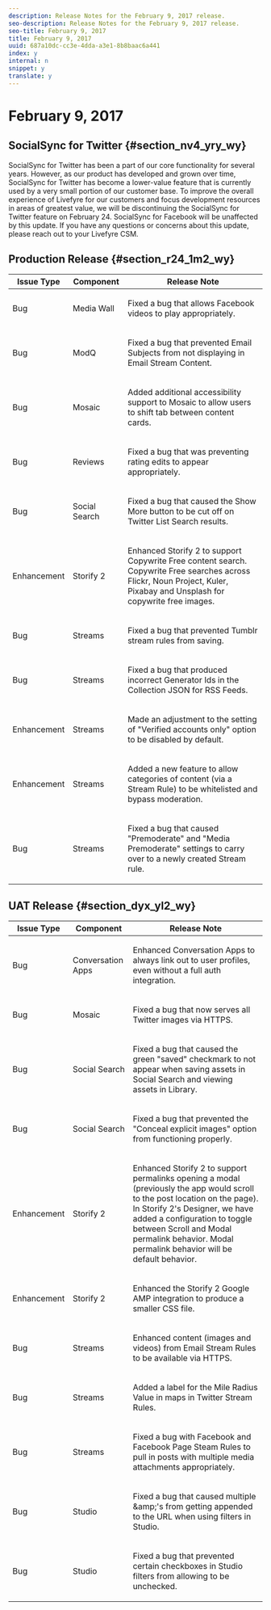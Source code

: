 ```yaml
---
description: Release Notes for the February 9, 2017 release.
seo-description: Release Notes for the February 9, 2017 release.
seo-title: February 9, 2017
title: February 9, 2017
uuid: 687a10dc-cc3e-4dda-a3e1-8b8baac6a441
index: y
internal: n
snippet: y
translate: y
---
```


# February 9, 2017


## SocialSync for Twitter {#section_nv4_yry_wy}

SocialSync for Twitter has been a part of our core functionality for several years. However, as our product has developed and grown over time, SocialSync for Twitter has become a lower-value feature that is currently used by a very small portion of our customer base. To improve the overall experience of Livefyre for our customers and focus development resources in areas of greatest value, we will be discontinuing the SocialSync for Twitter feature on February 24. SocialSync for Facebook will be unaffected by this update. If you have any questions or concerns about this update, please reach out to your Livefyre CSM. 

## Production Release {#section_r24_1m2_wy}


<table id="table_t4j_gxt_wy"> 
 <thead> 
  <tr> 
   <th class="entry"> <b>Issue Type</b> </th> 
   <th class="entry"> <b>Component</b> </th> 
   <th class="entry"> <b>Release Note</b> </th> 
  </tr> 
 </thead>
 <tbody> 
  <tr> 
   <td> Bug </td> 
   <td> Media Wall </td> 
   <td> <p>Fixed a bug that allows Facebook videos to play appropriately.</p> </td> 
  </tr> 
  <tr> 
   <td> Bug </td> 
   <td> ModQ </td> 
   <td> <p>Fixed a bug that prevented Email Subjects from not displaying in Email Stream Content.</p> </td> 
  </tr> 
  <tr> 
   <td> Bug </td> 
   <td> Mosaic </td> 
   <td> <p>Added additional accessibility support to Mosaic to allow users to shift tab between content cards.</p> </td> 
  </tr> 
  <tr> 
   <td> Bug </td> 
   <td> Reviews </td> 
   <td> <p>Fixed a bug that was preventing rating edits to appear appropriately.</p> </td> 
  </tr> 
  <tr> 
   <td> Bug </td> 
   <td> Social Search </td> 
   <td> <p>Fixed a bug that caused the Show More button to be cut off on Twitter List Search results.</p> </td> 
  </tr> 
  <tr> 
   <td> Enhancement </td> 
   <td> Storify 2 </td> 
   <td> <p>Enhanced Storify 2 to support Copywrite Free content search. Copywrite Free searches across Flickr, Noun Project, Kuler, Pixabay and Unsplash for copywrite free images.</p> </td> 
  </tr> 
  <tr> 
   <td> Bug </td> 
   <td> Streams </td> 
   <td> <p>Fixed a bug that prevented Tumblr stream rules from saving.</p> </td> 
  </tr> 
  <tr> 
   <td> Bug </td> 
   <td> Streams </td> 
   <td> <p>Fixed a bug that produced incorrect Generator Ids in the Collection JSON for RSS Feeds.</p> </td> 
  </tr> 
  <tr> 
   <td> Enhancement </td> 
   <td> Streams </td> 
   <td> <p>Made an adjustment to the setting of "Verified accounts only" option to be disabled by default.</p> </td> 
  </tr> 
  <tr> 
   <td> Enhancement </td> 
   <td> Streams </td> 
   <td> <p>Added a new feature to allow categories of content (via a Stream Rule) to be whitelisted and bypass moderation.</p> </td> 
  </tr> 
  <tr> 
   <td> Bug </td> 
   <td> Streams </td> 
   <td> <p>Fixed a bug that caused "Premoderate" and "Media Premoderate" settings to carry over to a newly created Stream rule.</p> </td> 
  </tr> 
 </tbody> 
</table>


## UAT Release {#section_dyx_yl2_wy}


<table id="table_u4j_gxt_wy"> 
 <thead> 
  <tr> 
   <th class="entry"> <b>Issue Type</b> </th> 
   <th class="entry"> <b>Component</b> </th> 
   <th class="entry"> <b>Release Note</b> </th> 
  </tr> 
 </thead>
 <tbody> 
  <tr> 
   <td> Bug </td> 
   <td> Conversation Apps </td> 
   <td> <p>Enhanced Conversation Apps to always link out to user profiles, even without a full auth integration.</p> </td> 
  </tr> 
  <tr> 
   <td> Bug </td> 
   <td> Mosaic </td> 
   <td> <p>Fixed a bug that now serves all Twitter images via HTTPS.</p> </td> 
  </tr> 
  <tr> 
   <td> Bug </td> 
   <td> Social Search </td> 
   <td> <p>Fixed a bug that caused the green "saved" checkmark to not appear when saving assets in Social Search and viewing assets in Library.</p> </td> 
  </tr> 
  <tr> 
   <td> Bug </td> 
   <td> Social Search </td> 
   <td> <p>Fixed a bug that prevented the "Conceal explicit images" option from functioning properly.</p> </td> 
  </tr> 
  <tr> 
   <td> Enhancement </td> 
   <td> Storify 2 </td> 
   <td> <p>Enhanced Storify 2 to support permalinks opening a modal (previously the app would scroll to the post location on the page). In Storify 2's Designer, we have added a configuration to toggle between Scroll and Modal permalink behavior. Modal permalink behavior will be default behavior.</p> </td> 
  </tr> 
  <tr> 
   <td> Enhancement </td> 
   <td> Storify 2 </td> 
   <td> <p>Enhanced the Storify 2 Google AMP integration to produce a smaller CSS file.</p> </td> 
  </tr> 
  <tr> 
   <td> Bug </td> 
   <td> Streams </td> 
   <td> <p>Enhanced content (images and videos) from Email Stream Rules to be available via HTTPS.</p> </td> 
  </tr> 
  <tr> 
   <td> Bug </td> 
   <td> Streams </td> 
   <td> <p>Added a label for the Mile Radius Value in maps in Twitter Stream Rules.</p> </td> 
  </tr> 
  <tr> 
   <td> Bug </td> 
   <td> Streams </td> 
   <td> <p>Fixed a bug with Facebook and Facebook Page Steam Rules to pull in posts with multiple media attachments appropriately.</p> </td> 
  </tr> 
  <tr> 
   <td> Bug </td> 
   <td> Studio </td> 
   <td> <p>Fixed a bug that caused multiple &amp;amp;'s from getting appended to the URL when using filters in Studio.</p> </td> 
  </tr> 
  <tr> 
   <td> Bug </td> 
   <td> Studio </td> 
   <td> <p>Fixed a bug that prevented certain checkboxes in Studio filters from allowing to be unchecked.</p> </td> 
  </tr> 
 </tbody> 
</table>

